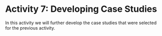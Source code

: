 # Activity 7: Developing Case Studies

In this activity we will further develop the case studies that were selected for the previous activity.

<!-- 
### Activity 6: Developing Case Studies

In this activity we will further develop the case studies that were selected for the previous activity through group discussion.

Please visit https://bit.ly/30BZaTb to view the associated instructions.
 -->
 